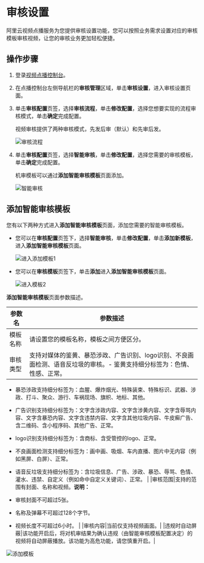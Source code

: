 # 审核设置

阿里云视频点播服务为您提供审核设置功能，您可以按照业务需求设置对应的审核模板审核视频，让您的审核业务更加轻松便捷。

## 操作步骤

1.  登录[视频点播控制台](https://vod.console.aliyun.com/)。

2.  在点播控制台左侧导航栏的**审核管理**区域，单击**审核设置**，进入审核设置页面。

3.  单击**审核配置**页签，选择**审核流程**，单击**修改配置**，选择您想要实现的流程审核模式，单击**确定**完成配置。

    视频审核提供了两种审核模式，先发后审（默认）和先审后发。

    ![审核流程](https://static-aliyun-doc.oss-accelerate.aliyuncs.com/assets/img/zh-CN/5206454061/p173499.png)

4.  单击**审核配置**页签，选择**智能审核**，单击**修改配置**，选择您需要的审核模板，单击**确定**完成配置。

    机审模板可以通过**添加智能审核模板**页面添加。

    ![智能审核](https://static-aliyun-doc.oss-accelerate.aliyuncs.com/assets/img/zh-CN/5206454061/p173515.png)


## 添加智能审核模板

您有以下两种方式进入**添加智能审核模板**页面，添加您需要的智能审核模板。

-   您可以在**审核配置**页签下，选择**智能审核**，单击**修改配置**，单击**添加新模板**，进入**添加智能审核模板**页面。

    ![进入添加模板1](https://static-aliyun-doc.oss-accelerate.aliyuncs.com/assets/img/zh-CN/5206454061/p173529.png)

-   您可以在**审核模板**页签下，单击**添加**进入**添加智能审核模板**页面。

    ![进入模板2](https://static-aliyun-doc.oss-accelerate.aliyuncs.com/assets/img/zh-CN/6206454061/p173533.png)


**添加智能审核模板**页面参数描述。

|参数名|参数描述|
|---|----|
|模板名称|请设置您的模板名称，模板之间方便区分。|
|审核类型|支持对媒体的鉴黄、暴恐涉政、广告识别、logo识别、不良画面检测、语音反垃圾的审核。-   鉴黄支持细分标签为：色情、性感、正常。
-   暴恐涉政支持细分标签为：血腥、爆炸烟光、特殊装束、特殊标识、武器、涉政、打斗、聚众、游行、车祸现场、旗帜、地标、其他。
-   广告识别支持细分标签为：文字含涉政内容、文字含涉黄内容、文字含辱骂内容、文字含暴恐内容、文字含违禁内容、文字含其他垃圾内容、牛皮癣广告、含二维码、含小程序码、其他广告、正常。
-   logo识别支持细分标签为：含商标、含受管控的logo、正常。
-   不良画面检测支持细分标签为：画中画、吸烟、车内直播、图片中无内容（例如黑屏、白屏）、正常。
-   语音反垃圾支持细分标签为：含垃圾信息、广告、涉政、暴恐、辱骂、色情、灌水、违禁、自定义（例如命中自定义关键词）、正常。 |
|审核范围|支持的范围有封面、名称和视频。**说明：**

-   审核封面不可超过5张。
-   名称及弹幕不可超过128个字节。
-   视频长度不可超过6小时。 |
|审核内容|当前仅支持视频画面。|
|违规时自动屏蔽|该功能开启后，将对机审结果为确认违规（由智能审核模板配置决定）的视频将自动屏蔽播放。该功能为高危功能，请您慎重开启。|

![添加模板](https://static-aliyun-doc.oss-accelerate.aliyuncs.com/assets/img/zh-CN/6206454061/p173645.png)

